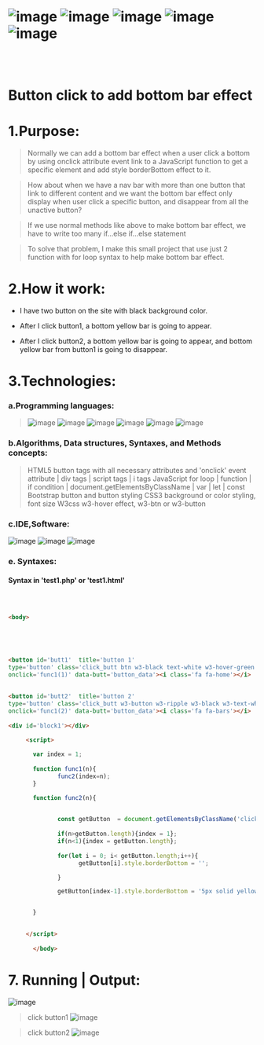 # ![image](https://img.shields.io/badge/JavaScript-black?style=for-the-badge&logo=javascript)  ![image](https://img.shields.io/badge/HTML5-black?style=for-the-badge&logo=html5) ![image](https://img.shields.io/badge/PHP-white?style=for-the-badge&logo=php) ![image](https://img.shields.io/badge/Bootstrap-white?style=for-the-badge&logo=bootstrap) ![image](https://img.shields.io/badge/CSS3-black?style=for-the-badge&logo=css3) 

<br><br>

# Button click to add bottom bar effect


# 1.Purpose:
> Normally we can add a bottom bar effect when a user click a bottom by using onclick attribute event link to  a JavaScript function to get a specific element and add style borderBottom effect to it.

> How about when we have a nav bar with more than one button that link to different content and we want the bottom bar effect only display when user click a specific button, and disappear from all the unactive button?

> If we use normal methods like above to make bottom bar effect, we have to write too many if...else if...else statement

> To solve that problem, I make this small project that use just 2 function with for loop syntax to help make bottom bar effect. 


# 2.How it work:

- I have two button on the site with black background color. 

- After I click button1, a bottom yellow bar is going to appear.

- After I click button2, a bottom yellow bar is going to appear, and bottom yellow bar from button1 is going to disappear.

# 3.Technologies:

### a.Programming languages:

> ![image](https://img.shields.io/badge/PHP-PHP-blueviolet) ![image](https://img.shields.io/badge/HTML-HTML5-orange)  ![image](https://img.shields.io/badge/CSS-CSS3-blue)  ![image](https://img.shields.io/badge/B-Bootstrap-blueviolet) ![image](https://img.shields.io/badge/W3CSS-W3CSS-green) ![image](https://img.shields.io/badge/JS-JavaScript-yellow)
### b.Algorithms, Data structures, Syntaxes, and Methods concepts:

> HTML5 button tags with all necessary attributes and 'onclick' event attribute | div tags | script tags | i tags 
>  JavaScript for loop | function | if condition | document.getElementsByClassName | var | let  | const
> Bootstrap button and button styling
>  CSS3 background or color styling, font size
>  W3css   w3-hover effect, w3-btn or w3-button  

### c.IDE,Software:

![image](https://user-images.githubusercontent.com/82598726/181828247-0a180433-7628-45d0-91fc-c653225c57aa.png) ![image](https://user-images.githubusercontent.com/82598726/181828341-f2d35c6d-863e-4f1c-af84-a9ebc1e33d58.png) ![image](https://user-images.githubusercontent.com/82598726/181830045-2769b49a-2b5a-43ad-b519-5ae02d5b736a.png) 

### e. Syntaxes:

#### Syntax in 'test1.php' or 'test1.html'

```html



<body>
          

      


<button id='butt1'  title='button 1' 
type='button' class='click_butt btn w3-black text-white w3-hover-green'
onclick='func1(1)' data-butt='button_data'><i class='fa fa-home'></i>  Button1</button>
       
       
<button id='butt2'  title='button 2' 
type='button' class='click_butt w3-button w3-ripple w3-black w3-text-white w3-hover-red'
onclick='func1(2)' data-butt='button_data'><i class='fa fa-bars'></i>  Button2</button>
    
<div id='block1'></div>
    
     <script>

       var index = 1;
       
       function func1(n){
              func2(index=n);
       }

       function func2(n){
             

              const getButton  = document.getElementsByClassName('click_butt');
       
              if(n>getButton.length){index = 1};
              if(n<1){index = getButton.length};
            
              for(let i = 0; i< getButton.length;i++){
                    getButton[i].style.borderBottom = ''; 

              }

              getButton[index-1].style.borderBottom = '5px solid yellow';


       }
     

     </script>
      
       </body>
```


# 7. Running | Output:
![image](https://user-images.githubusercontent.com/82598726/182687871-f195cb64-dd44-48ca-8e88-5a158d6f485c.png)

>click button1
![image](https://user-images.githubusercontent.com/82598726/182687968-5116ecf8-08af-46b4-bb11-1cb4ced64ec2.png)

>click button2
![image](https://user-images.githubusercontent.com/82598726/182688100-d5d5f6e3-062b-4e32-aa8f-6f025bff5bdd.png)



